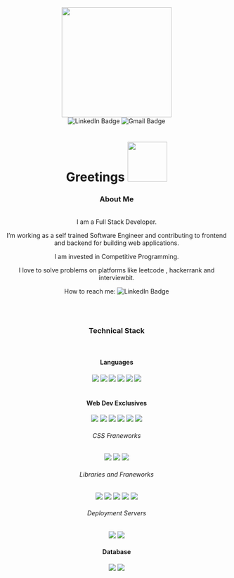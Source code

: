 <div id="header" align="center">
  <img src="https://media.giphy.com/media/gjrYDwbjnK8x36xZIO/giphy.gif" width="250"/>
</div>
<div id="badges" align="center">
  <img src="https://img.shields.io/badge/LinkedIn-blue?style=for-the-badge&logo=linkedin&logoColor=white" alt="LinkedIn Badge"/>
  <img src="https://img.shields.io/badge/Gmail-red?style=for-the-badge&logo=Gmail&logoColor=white" alt="Gmail Badge"/>
</div>
<div id="badges" align="center">
  <img src="https://komarev.com/ghpvc/?username=shivangdatta&style=flat-square&color=green" alt=""/>
</div>
<div align="center">
  <h1>Greetings
  <img src="https://media.giphy.com/media/v1.Y2lkPTc5MGI3NjExMmZvZHR1bGx0eGRxYXMzZmdueDlrd3pobHh6bXczYXdwbmF6NHFjciZlcD12MV9pbnRlcm5hbF9naWZfYnlfaWQmY3Q9Zw/Wj7lNjMNDxSmc/giphy.gif" width="90px">
  </h1>
  <h3> About Me</h3>
  <br>
  I am a Full Stack Developer.
    <p>
    I’m working as a self trained Software Engineer and contributing to frontend and backend for building web applications.
    <p>
    I am invested in Competitive Programming.
    <p>
    I love to solve problems on platforms like leetcode , hackerrank and interviewbit.
    <p>
    How to reach me: <img src="https://img.shields.io/badge/LinkedIn-blue?style=for-the-badge&logo=linkedin&logoColor=white" alt="LinkedIn Badge"/>
</div>
<div align="center">
  <br><br>
  <h3>Technical Stack</h3>
  <br>
  <h4> Languages <h4>
  <img src="https://img.shields.io/badge/c-%2300599C.svg?style=for-the-badge&logo=c&logoColor=white"/>
  <img src="https://img.shields.io/badge/c++-%2300599C.svg?style=for-the-badge&logo=c%2B%2B&logoColor=white"/>
  <img src="https://img.shields.io/badge/javascript-%23323330.svg?style=for-the-badge&logo=javascript&logoColor=%23F7DF1E"/>
  <img src="https://img.shields.io/badge/java-%23ED8B00.svg?style=for-the-badge&logo=java&logoColor=white"/>
  <img src="https://img.shields.io/badge/typescript-%23007ACC.svg?style=for-the-badge&logo=typescript&logoColor=white"/>
  <img src="	https://img.shields.io/badge/PHP-777BB4?style=for-the-badge&logo=php&logoColor=white">
  <br>
  <br>
  <h4>Web Dev Exclusives</h4>
  <img src="https://img.shields.io/badge/html5-%23E34F26.svg?style=for-the-badge&logo=html5&logoColor=white"/>
  <img src="https://img.shields.io/badge/css3-%231572B6.svg?style=for-the-badge&logo=css3&logoColor=white"/>
  <img src="https://img.shields.io/badge/javascript-%23323330.svg?style=for-the-badge&logo=javascript&logoColor=%23F7DF1E"/>
  <img src="https://img.shields.io/badge/TypeScript-007ACC?style=for-the-badge&logo=typescript&logoColor=white"/> 
  <img src="	https://img.shields.io/badge/PHP-777BB4?style=for-the-badge&logo=php&logoColor=white">
  <img src="https://img.shields.io/badge/typescript-%23007ACC.svg?style=for-the-badge&logo=typescript&logoColor=white"/>
  <h6>CSS Franeworks </h6>
  <img src="https://img.shields.io/badge/bootstrap-%23563D7C.svg?style=for-the-badge&logo=bootstrap&logoColor=white">
  <img src="https://img.shields.io/badge/Tailwind_CSS-38B2AC?style=for-the-badge&logo=tailwind-css&logoColor=white">
  <img src="https://img.shields.io/badge/Material--UI-0081CB?style=for-the-badge&logo=material-ui&logoColor=white">
  <h6>Libraries and Franeworks </h6>
    <img src="https://img.shields.io/badge/React-20232A?style=for-the-badge&logo=react&logoColor=61DAFB">
    <img src="https://img.shields.io/badge/Next-black?style=for-the-badge&logo=next.js&logoColor=white">
    <img src="https://img.shields.io/badge/jQuery-0769AD?style=for-the-badge&logo=jquery&logoColor=white">
    <img src="https://img.shields.io/badge/Node.js-43853D?style=for-the-badge&logo=node.js&logoColor=white">
    <img src="https://img.shields.io/badge/React_Router-CA4245?style=for-the-badge&logo=react-router&logoColor=white">
  <h6>Deployment Servers </h6>
    <img src="https://img.shields.io/badge/Vercel-000000?style=for-the-badge&logo=vercel&logoColor=white">
    <img src="https://img.shields.io/badge/Netlify-00C7B7?style=for-the-badge&logo=netlify&logoColor=white">

  <h4> Database </h4>
    <img src="https://img.shields.io/badge/MySQL-00000F?style=for-the-badge&logo=mysql&logoColor=white">
    <img src="	https://img.shields.io/badge/MongoDB-4EA94B?style=for-the-badge&logo=mongodb&logoColor=white">
</div>
